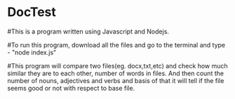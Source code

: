 # DocTest
#This is a program written using Javascript and Nodejs.

#To run this program, download all the files and go to the terminal and type - "node index.js"

#This program will compare two files(eg. docx,txt,etc) and check how much similar they are to each other, number of words in files.
And then count the number of nouns, adjectives and verbs and basis of that it will tell if the file seems good or not with respect to base file.
